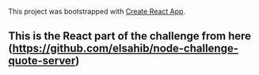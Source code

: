 This project was bootstrapped with [Create React App](https://github.com/facebook/create-react-app).

## This is the React part of the challenge from here (https://github.com/elsahib/node-challenge-quote-server)

